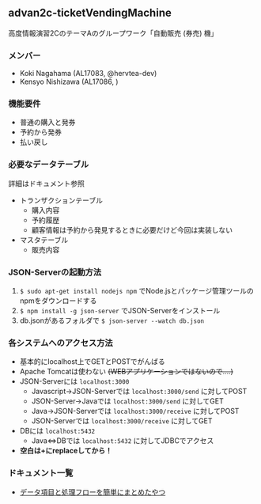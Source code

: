 ## advan2c-ticketVendingMachine

高度情報演習2CのテーマAのグループワーク「自動販売 (券売) 機」

### メンバー
+ Koki Nagahama (AL17083, @hervtea-dev)
+ Kensyo Nishizawa (AL17086, )

### 機能要件
+ 普通の購入と発券
+ 予約から発券
+ 払い戻し

### 必要なデータテーブル
詳細はドキュメント参照

+ トランザクションテーブル
    + 購入内容
    + 予約履歴
    + 顧客情報は予約から発見するときに必要だけど今回は実装しない
+ マスタテーブル
    + 販売内容

### JSON-Serverの起動方法
1. `$ sudo apt-get install nodejs npm` でNode.jsとパッケージ管理ツールのnpmをダウンロードする
2. `$ npm install -g json-server` でJSON-Serverをインストール
3. db.jsonがあるフォルダで `$ json-server --watch db.json`

### 各システムへのアクセス方法
+ 基本的にlocalhost上でGETとPOSTでがんばる
+ Apache Tomcatは使わない ~~(WEBアプリケーションではないので....)~~
+ JSON-Serverには `localhost:3000`
  + Javascript→JSON-Serverでは `localhost:3000/send` に対してPOST
  + JSON-Server→Javaでは `localhost:3000/send` に対してGET
  + Java→JSON-Serverでは `localhost:3000/receive` に対してPOST
  + JSON-Serverでは `localhost:3000/receive` に対してGET
+ DBには `localhost:5432`
  + Java⇔DBでは `localhost:5432` に対してJDBCでアクセス
+ **空白は+にreplaceしてから！**

### ドキュメント一覧
+ [データ項目と処理フローを簡単にまとめたやつ](https://drive.google.com/open?id=1wX9jG1sOWlThZQrf9eLW6ryLY6EWUO_9)

